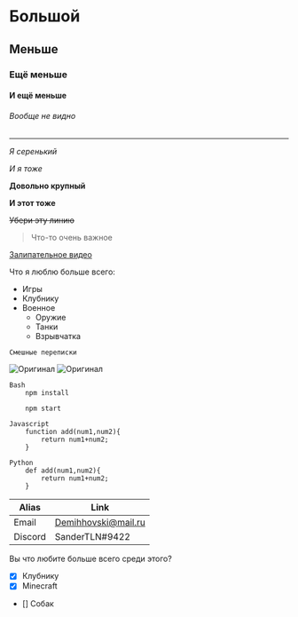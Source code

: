 <!-- Headings -->
# Большой
## Меньше
### Ещё меньше
#### И ещё меньше
###### Вообще не видно
----


<!-- Headings -->
*Я серенький*

_И я тоже_

<!-- Strong -->
**Довольно крупный**

__И этот тоже__

<!-- Strikethrough -->
~~Убери эту линию~~

<!-- Blockquote -->
> Что-то очень важное 

<!-- Links -->
[Залипательное видео](https://www.youtube.com/watch?v=QQ9gs-5lRKc&list=LLk5Pu0uJX92e9Rx4AaRwMPw&index=22&t "Попробуйте не залипнуть")

<!-- UL -->
Что я люблю больше всего:

* Игры
* Клубнику
* Военное
    * Оружие
    * Танки
    * Взрывчатка

<!-- OL -->
`Смешные переписки`

<!-- Images -->
![Оригинал](https://sun9-51.userapi.com/c543100/v543100261/541fe/XIxKnpbmDjs.jpg)
![Оригинал](https://sun9-12.userapi.com/c637931/v637931126/4e5c1/1Ip2NB5CMTs.jpg)

<!-- Code Blocks -->
```
Bash
    npm install

    npm start

Javascript
    function add(num1,num2){
        return num1+num2;
    }

Python
    def add(num1,num2){
        return num1+num2;
    }
```
<!-- Tables -->
|Alias | Link       |
| --------- | ------------ |
|  Email    | Demihhovski@mail.ru |
|   Discord    |   SanderTLN#9422       |

<!-- Task Lists -->
Вы что любите больше всего среди этого?
* [x] Клубнику
* [x] Minecraft
* [] Собак
